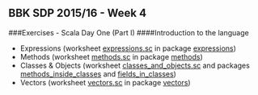 ## BBK SDP 2015/16 - Week 4
###Exercises - Scala Day One (Part I)
####Introduction to the language

+ Expressions
(worksheet [expressions.sc][1] in package [expressions][2])
+ Methods
(worksheet [methods.sc][3] in package [methods][4])
+ Classes & Objects
(worksheet [classes_and_objects.sc][5] and packages [methods_inside_classes][6]
and [fields_in_classes][7])
+ Vectors
(worksheet [vectors.sc][8] in package [vectors][9])

[1]:https://github.com/f-bartholomews/SDP/blob/master/exercises/week_04/src/expressions/expressions.sc
[2]:https://github.com/f-bartholomews/SDP/tree/master/exercises/week_04/src/expressions
[3]:https://github.com/f-bartholomews/SDP/blob/master/exercises/week_04/src/methods/methods.sc
[4]:https://github.com/f-bartholomews/SDP/tree/master/exercises/week_04/src/methods
[5]:https://github.com/f-bartholomews/SDP/blob/master/exercises/week_04/src/classes_and_objects/classes_and_objects.sc
[6]:https://github.com/f-bartholomews/SDP/tree/master/exercises/week_04/src/classes_and_objects/methods_inside_classes
[7]:https://github.com/f-bartholomews/SDP/tree/master/exercises/week_04/src/classes_and_objects/fields_in_classes
[8]:https://github.com/f-bartholomews/SDP/blob/master/exercises/week_04/src/vectors/vectors.sc
[9]:https://github.com/f-bartholomews/SDP/tree/master/exercises/week_04/src/vectors
